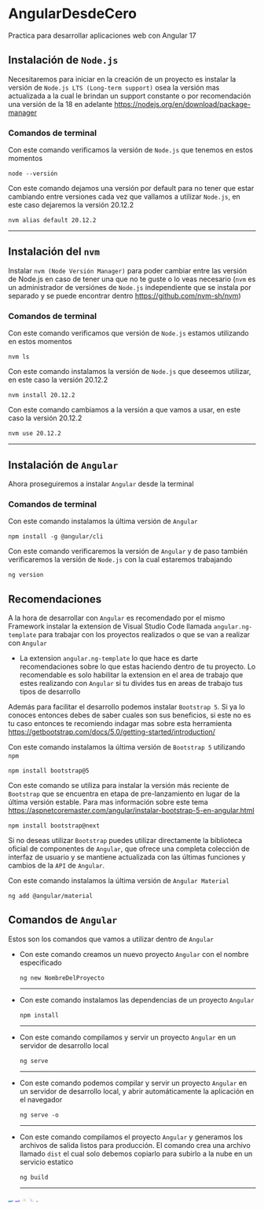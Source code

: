 # AngularDesdeCero
Practica para desarrollar aplicaciones web con Angular 17


## Instalación de ```Node.js```
Necesitaremos para iniciar en la creación de un proyecto es instalar la versión de ```Node.js LTS (Long-term support)``` osea la versión mas actualizada a la cual le brindan un support constante o por recomendación una versión de la 18 en adelante https://nodejs.org/en/download/package-manager

### Comandos de terminal

Con este comando verificamos la versión de ```Node.js``` que tenemos en estos momentos
```
node --versión
```

Con este comando dejamos una versión por default para no tener que estar cambiando entre versiones cada vez que vallamos a utilizar ```Node.js```, en este caso dejaremos la versión 20.12.2 
```
nvm alias default 20.12.2
```

---

## Instalación del ```nvm```
Instalar ```nvm (Node Versión Manager)``` para poder cambiar entre las versión de Node.js en caso de tener una que no te guste o lo veas necesario (```nvm``` es un administrador de versiónes de ```Node.js``` independiente que se instala por separado y se puede encontrar dentro https://github.com/nvm-sh/nvm)

### Comandos de terminal

Con este comando verificamos que versión de ```Node.js``` estamos utilizando en estos momentos
```
nvm ls
```

Con este comando instalamos la versión de ```Node.js``` que deseemos utilizar, en este caso la versión 20.12.2
```
nvm install 20.12.2
```

Con este comando cambiamos a la versión a que vamos a usar, en este caso la versión 20.12.2
```
nvm use 20.12.2
```

---

## Instalación de ```Angular```
Ahora proseguiremos a instalar ```Angular``` desde la terminal

### Comandos de terminal

Con este comando instalamos la última versión de ```Angular```
```
npm install -g @angular/cli
```

Con este comando verificaremos la versión de ```Angular``` y de paso también verificaremos la versión de ```Node.js``` con la cual estaremos trabajando
```
ng version
```

## Recomendaciones

A la hora de desarrollar con ```Angular``` es recomendado por el mismo Framework instalar la extension de Visual Studio Code llamada ```angular.ng-template``` para trabajar con los proyectos realizados o que se van a realizar con ```Angular```
 - La extension ```angular.ng-template``` lo que hace es darte recomendaciones sobre lo que estas haciendo dentro de tu proyecto. Lo recomendable es solo habilitar la extension en el area de trabajo que estes realizando con ```Angular``` si tu divides tus en areas de trabajo tus tipos de desarrollo


Además para facilitar el desarrollo podemos instalar ```Bootstrap 5```. Si ya lo conoces entonces debes de saber cuales son sus beneficios, si este no es tu caso entonces te recomiendo indagar mas sobre esta herramienta https://getbootstrap.com/docs/5.0/getting-started/introduction/

Con este comando instalamos la última versión de ```Bootstrap 5``` utilizando ```npm```
```
npm install bootstrap@5
```

Con este comando se utiliza para instalar la versión más reciente de ```Bootstrap``` que se encuentra en etapa de pre-lanzamiento en lugar de la última versión estable. Para mas información sobre este tema https://aspnetcoremaster.com/angular/instalar-bootstrap-5-en-angular.html
```
npm install bootstrap@next
```

Si no deseas utilizar ```Bootstrap``` puedes utilizar directamente la biblioteca oficial de componentes de ```Angular```, que ofrece una completa colección de interfaz de usuario y se mantiene actualizada con las últimas funciones y cambios de la ```API``` de ```Angular```.

Con este comando instalamos la última versión de ```Angular Material```
```
ng add @angular/material
```

## Comandos de ```Angular```
Estos son los comandos que vamos a utilizar dentro de ```Angular```

 - Con este comando creamos un nuevo proyecto ```Angular``` con el nombre especificado
    ```
    ng new NombreDelProyecto
    ```

    ---

 - Con este comando instalamos las dependencias de un proyecto ```Angular```
    ```
    npm install
    ```

    ---

 - Con este comando compilamos y servir un proyecto ```Angular``` en un servidor de desarrollo local
    ```
    ng serve
    ```

    ---

 - Con este comando podemos compilar y servir un proyecto ```Angular``` en un servidor de desarrollo local, y abrir automáticamente la aplicación en el navegador
    ```
    ng serve -o
    ```

    ---

 - Con este comando compilamos el proyecto ```Angular``` y generamos los archivos de salida listos para producción. El comando crea una archivo llamado ```dist``` el cual solo debemos copiarlo para subirlo a la nube en un servicio estatico
    ```
    ng build
    ```

    ---

<img src="lala.png" width="10px">
<img src="chat_en_linea__1_-removebg-preview.png" width="10px">
<img src="prometeo.jpg" width="10px">
<img src="publicar.jpg" width="10px">
<img src="logo ahdo-color.png" width="10px">
